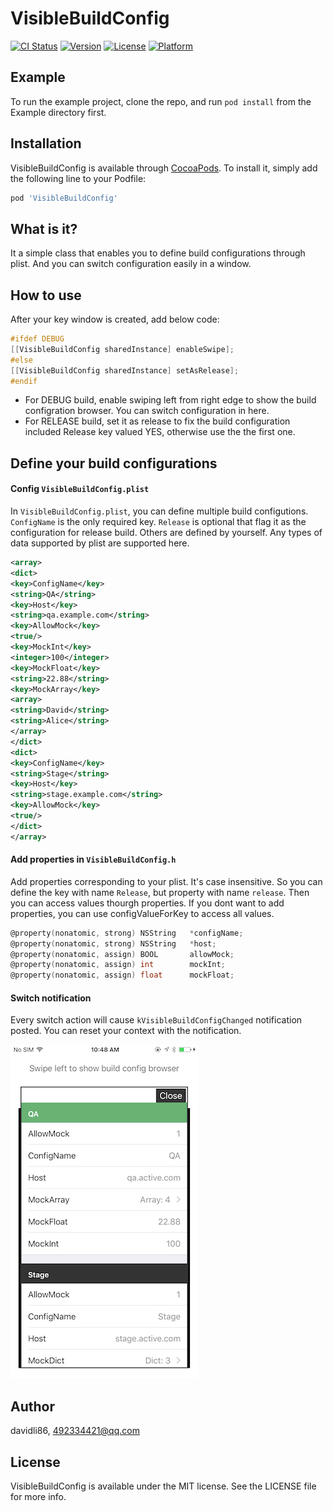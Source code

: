 # VisibleBuildConfig

[![CI Status](http://img.shields.io/travis/492334421@qq.com/VisibleBuildConfig.svg?style=flat)](https://travis-ci.org/492334421@qq.com/VisibleBuildConfig)
[![Version](https://img.shields.io/cocoapods/v/VisibleBuildConfig.svg?style=flat)](http://cocoapods.org/pods/VisibleBuildConfig)
[![License](https://img.shields.io/cocoapods/l/VisibleBuildConfig.svg?style=flat)](http://cocoapods.org/pods/VisibleBuildConfig)
[![Platform](https://img.shields.io/cocoapods/p/VisibleBuildConfig.svg?style=flat)](http://cocoapods.org/pods/VisibleBuildConfig)

## Example

To run the example project, clone the repo, and run `pod install` from the Example directory first.

## Installation

VisibleBuildConfig is available through [CocoaPods](http://cocoapods.org). To install
it, simply add the following line to your Podfile:

```ruby
pod 'VisibleBuildConfig'
```

## What is it?
It a simple class that enables you to define build configurations through plist. And you can switch configuration easily in a window.

## How to use
After your key window is created, add below code:

```objective-c
#ifdef DEBUG
[[VisibleBuildConfig sharedInstance] enableSwipe];
#else
[[VisibleBuildConfig sharedInstance] setAsRelease];
#endif
```
* For DEBUG build, enable swiping left from right edge to show the build configration browser. You can switch configuration in here.
* For RELEASE build, set it as release to fix the build configuration included Release key valued YES, otherwise use the the first one. 

## Define your build configurations
#### Config `VisibleBuildConfig.plist`
In `VisibleBuildConfig.plist`, you can define multiple build configutions. `ConfigName` is the only required key. `Release` is optional that flag it as the configuration for release build. Others are defined by yourself. Any types of data supported by plist are supported here.
```xml
<array> 
<dict> 
<key>ConfigName</key>  
<string>QA</string>  
<key>Host</key>  
<string>qa.example.com</string>  
<key>AllowMock</key>  
<true/>  
<key>MockInt</key>  
<integer>100</integer>  
<key>MockFloat</key>  
<string>22.88</string>  
<key>MockArray</key>  
<array> 
<string>David</string>  
<string>Alice</string> 
</array> 
</dict>  
<dict> 
<key>ConfigName</key>  
<string>Stage</string>  
<key>Host</key>  
<string>stage.example.com</string>  
<key>AllowMock</key>  
<true/> 
</dict> 
</array>
```
#### Add properties in `VisibleBuildConfig.h`
Add properties corresponding to your plist. It's case insensitive. So you can define the key with name `Release`, but property with name `release`. Then you can access values thourgh properties. If you dont want to add properties, you can use configValueForKey to access all values.
```objective-c
@property(nonatomic, strong) NSString   *configName;
@property(nonatomic, strong) NSString   *host;
@property(nonatomic, assign) BOOL       allowMock;
@property(nonatomic, assign) int        mockInt;
@property(nonatomic, assign) float      mockFloat;
```

#### Switch notification
Every switch action will cause `kVisibleBuildConfigChanged` notification posted. You can reset your context with the notification.


![screenshot](https://github.com/davidli86/VisibleBuildConfig/raw/master/Example/screenshot/screenshot.PNG)


## Author

davidli86, 492334421@qq.com

## License

VisibleBuildConfig is available under the MIT license. See the LICENSE file for more info.
